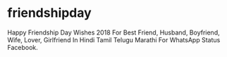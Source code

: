 # friendshipday
Happy Friendship Day Wishes 2018 For Best Friend, Husband, Boyfriend, Wife, Lover, Girlfriend In Hindi Tamil Telugu Marathi For WhatsApp Status Facebook.
